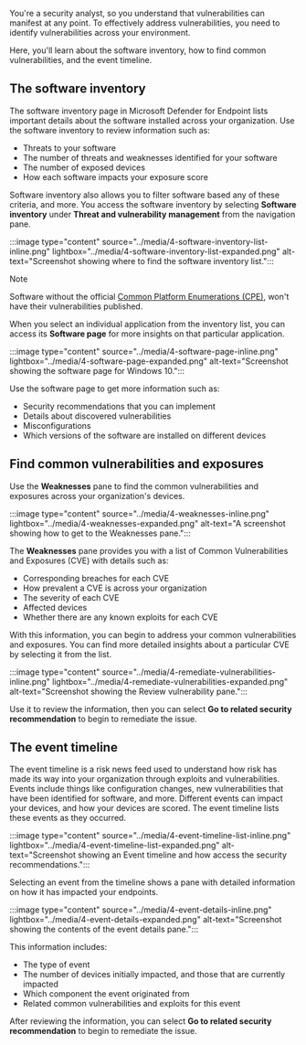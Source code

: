 You're a security analyst, so you understand that vulnerabilities can manifest at any point. To effectively address vulnerabilities, you need to identify vulnerabilities across your environment.

Here, you'll learn about the software inventory, how to find common vulnerabilities, and the event timeline.

## The software inventory

The software inventory page in Microsoft Defender for Endpoint lists important details about the software installed across your organization. Use the software inventory to review information such as:

- Threats to your software
- The number of threats and weaknesses identified for your software
- The number of exposed devices
- How each software impacts your exposure score

Software inventory also allows you to filter software based any of these criteria, and more. You access the software inventory by selecting **Software inventory** under **Threat and vulnerability management** from the navigation pane.

:::image type="content" source="../media/4-software-inventory-list-inline.png" lightbox="../media/4-software-inventory-list-expanded.png" alt-text="Screenshot showing where to find the software inventory list.":::

> [!NOTE]
> Software without the official [Common Platform Enumerations (CPE)](https://nvd.nist.gov/products/cpe), won't have their vulnerabilities published.

When you select an individual application from the inventory list, you can access its **Software page** for more insights on that particular application.

:::image type="content" source="../media/4-software-page-inline.png" lightbox="../media/4-software-page-expanded.png" alt-text="Screenshot showing the software page for Windows 10.":::

Use the software page to get more information such as:

- Security recommendations that you can implement
- Details about discovered vulnerabilities
- Misconfigurations
- Which versions of the software are installed on different devices

## Find common vulnerabilities and exposures

Use the **Weaknesses** pane to find the common vulnerabilities and exposures across your organization's devices.

:::image type="content" source="../media/4-weaknesses-inline.png" lightbox="../media/4-weaknesses-expanded.png" alt-text="A screenshot showing how to get to the Weaknesses pane.":::

The **Weaknesses** pane provides you with a list of Common Vulnerabilities and Exposures (CVE) with details such as:

- Corresponding breaches for each CVE
- How prevalent a CVE is across your organization
- The severity of each CVE
- Affected devices
- Whether there are any known exploits for each CVE

With this information, you can begin to address your common vulnerabilities and exposures. You can find more detailed insights about a particular CVE by selecting it from the list.

:::image type="content" source="../media/4-remediate-vulnerabilities-inline.png" lightbox="../media/4-remediate-vulnerabilities-expanded.png" alt-text="Screenshot showing the Review vulnerability pane.":::

Use it to review the information, then you can select **Go to related security recommendation** to begin to remediate the issue.

## The event timeline

The event timeline is a risk news feed used to understand how risk has made its way into your organization through exploits and vulnerabilities. Events include things like configuration changes, new vulnerabilities that have been identified for software, and more. Different events can impact your devices, and how your devices are scored. The event timeline lists these events as they occurred.

:::image type="content" source="../media/4-event-timeline-list-inline.png" lightbox="../media/4-event-timeline-list-expanded.png" alt-text="Screenshot showing an Event timeline and how access the security recommendations.":::

Selecting an event from the timeline shows a pane with detailed information on how it has impacted your endpoints.

:::image type="content" source="../media/4-event-details-inline.png" lightbox="../media/4-event-details-expanded.png" alt-text="Screenshot showing the contents of the event details pane.":::

This information includes:

- The type of event
- The number of devices initially impacted, and those that are currently impacted
- Which component the event originated from
- Related common vulnerabilities and exploits for this event

After reviewing the information, you can select **Go to related security recommendation** to begin to remediate the issue.
